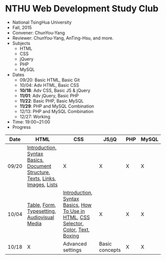 # NTHU Web Development Study Club
* National TsingHua University
* Fall, 2015
* Convener: ChunYou-Yang
* Reviewer: ChunYou-Yang, AnTing-Hsu, and more.
* Subjects
    * HTML
    * CSS
    * jQuery
    * PHP
    * MySQL
* Dates
    * 09/20: Basic HTML, Basic Git
    * 10/04: Adv HTML, Basic CSS
    * **10/18**: Adv CSS, Basic JS & jQuery
    * **11/01**: Adv jQuery, Basic PHP
    * **11/22**: Basic PHP, Basic MySQL
    * **11/29**: PHP and MySQL Combination
    * 12/13: PHP and MySQL Combination
    * 12/27: Working
* Time: 19:00~21:00
* Progress

|Date|HTML|CSS|JS/jQ|PHP|MySQL|
|----|----|---|-----|---|-----|
|09/20|[Introduction](https://github.com/web-study-club-nthu/class-info/blob/master/HTML%20Basics.mdown#what-is-html), [Syntax Basics](https://github.com/web-study-club-nthu/class-info/blob/master/HTML%20Basics.mdown#syntax-basics), [Document Structure](https://github.com/web-study-club-nthu/class-info/blob/master/HTML%20Basics.mdown#document-structure), [Texts](https://github.com/web-study-club-nthu/class-info/blob/master/HTML%20Basics.mdown#texts), [Links](https://github.com/web-study-club-nthu/class-info/blob/master/HTML%20Basics.mdown#links), [Images](https://github.com/web-study-club-nthu/class-info/blob/master/HTML%20Basics.mdown#images), [Lists](https://github.com/web-study-club-nthu/class-info/blob/master/HTML%20Basics.mdown#lists)|X|X|X|X|
|10/04|[Table](https://github.com/web-study-club-nthu/class-info/blob/master/HTML%20Basics.mdown#table), [Form](https://github.com/web-study-club-nthu/class-info/blob/master/HTML%20Basics.mdown#form), [Typesetting](https://github.com/web-study-club-nthu/class-info/blob/master/HTML%20Basics.mdown#typesetting), [Audiovisual Media](https://github.com/web-study-club-nthu/class-info/blob/master/HTML%20Basics.mdown#audiovisual-media)|[Introduction](https://github.com/web-study-club-nthu/class-info/blob/master/CSS%20Basics.mdown#what-is-css), [Syntax Basics](https://github.com/web-study-club-nthu/class-info/blob/master/CSS%20Basics.mdown#syntax-basics), [How To Use in HTML](https://github.com/web-study-club-nthu/class-info/blob/master/CSS%20Basics.mdown#use-in-html), [CSS Selector](https://github.com/web-study-club-nthu/class-info/blob/master/CSS%20Basics.mdown#css-selector), [Color](https://github.com/web-study-club-nthu/class-info/blob/master/CSS%20Basics.mdown#color), [Text](https://github.com/web-study-club-nthu/class-info/blob/master/CSS%20Basics.mdown#text), [Boxing](https://github.com/web-study-club-nthu/class-info/blob/master/CSS%20Basics.mdown#boxing)|X|X|X|
|10/18|X|Advanced settings|Basic concepts|X|X|
